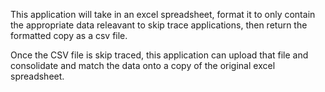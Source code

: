 This application will take in an excel spreadsheet, format it to only contain the appropriate data releavant to skip trace applications, then return the formatted copy as a csv file. 

Once the CSV file is skip traced, this application can upload that file and consolidate and match the data onto a copy of the original excel spreadsheet.